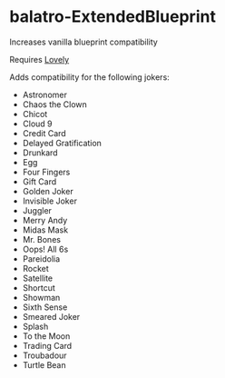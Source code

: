 # balatro-ExtendedBlueprint
Increases vanilla blueprint compatibility

Requires [Lovely](https://github.com/ethangreen-dev/lovely-injector/releases/latest)

Adds compatibility for the following jokers:
- Astronomer
- Chaos the Clown
- Chicot
- Cloud 9
- Credit Card
- Delayed Gratification
- Drunkard
- Egg
- Four Fingers
- Gift Card
- Golden Joker
- Invisible Joker
- Juggler
- Merry Andy
- Midas Mask
- Mr. Bones
- Oops! All 6s
- Pareidolia
- Rocket
- Satellite
- Shortcut
- Showman
- Sixth Sense
- Smeared Joker
- Splash
- To the Moon
- Trading Card
- Troubadour
- Turtle Bean

